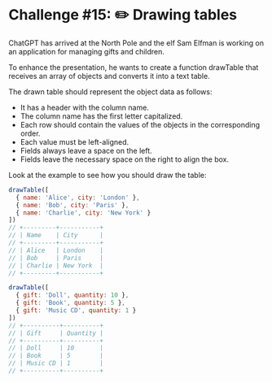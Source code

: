 # Challenge #15: ✏️ Drawing tables

ChatGPT has arrived at the North Pole and the elf Sam Elfman is working on an application for managing gifts and children.

To enhance the presentation, he wants to create a function drawTable that receives an array of objects and converts it into a text table.

The drawn table should represent the object data as follows:

- It has a header with the column name.
- The column name has the first letter capitalized.
- Each row should contain the values of the objects in the corresponding order.
- Each value must be left-aligned.
- Fields always leave a space on the left.
- Fields leave the necessary space on the right to align the box.

Look at the example to see how you should draw the table:

```javascript
drawTable([
  { name: 'Alice', city: 'London' },
  { name: 'Bob', city: 'Paris' },
  { name: 'Charlie', city: 'New York' }
])
// +---------+-----------+
// | Name    | City      |
// +---------+-----------+
// | Alice   | London    |
// | Bob     | Paris     |
// | Charlie | New York  |
// +---------+-----------+

drawTable([
  { gift: 'Doll', quantity: 10 },
  { gift: 'Book', quantity: 5 },
  { gift: 'Music CD', quantity: 1 }
])
// +----------+----------+
// | Gift     | Quantity |
// +----------+----------+
// | Doll     | 10       |
// | Book     | 5        |
// | Music CD | 1        |
// +----------+----------+
```